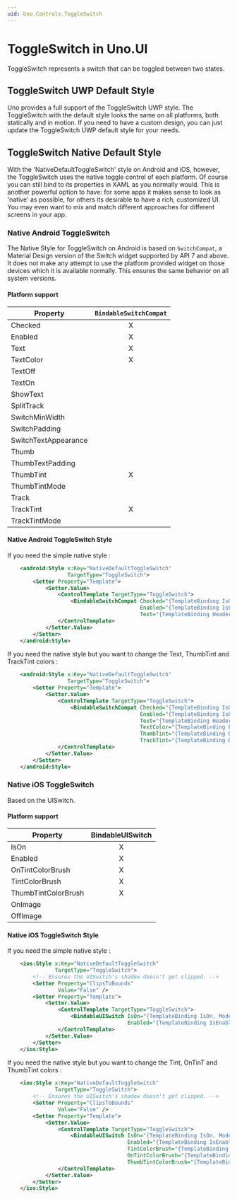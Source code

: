 ```yaml
---
uid: Uno.Controls.ToggleSwitch
---
```


# ToggleSwitch in Uno.UI

ToggleSwitch represents a switch that can be toggled between two states.

## ToggleSwitch UWP Default Style

Uno provides a full support of the ToggleSwitch UWP style.
The ToggleSwitch with the default style looks the same on all platforms, both statically and in motion.
If you need to have a custom design, you can just update the ToggleSwitch UWP default style for your needs.

## ToggleSwitch Native Default Style

With the 'NativeDefaultToggleSwitch' style on Android and iOS, however, the ToggleSwitch uses the native toggle control of each platform.
Of course you can still bind to its properties in XAML as you normally would.
This is another powerful option to have: for some apps it makes sense to look as 'native' as possible, for others its desirable to have a rich, customized UI.
You may even want to mix and match different approaches for different screens in your app.

### Native Android ToggleSwitch

The Native Style for ToggleSwitch on Android is based on `SwitchCompat`, a Material Design version of the Switch widget supported by API 7 and above.
It does not make any attempt to use the platform provided widget on those devices which it is available normally.
This ensures the same behavior on all system versions.

#### Platform support

| Property                                   | `BindableSwitchCompat` |
| ------------------------------------------ |:--------------------:|
| Checked                                    |          X           |
| Enabled                                    |          X           |
| Text                                       |          X           |
| TextColor                                  |          X           |
| TextOff                                    |                      |
| TextOn                                     |                      |
| ShowText                                   |                      |
| SplitTrack	                             |                      |
| SwitchMinWidth	                         |                      |
| SwitchPadding	                             |                      |
| SwitchTextAppearance	                     |                      |
| Thumb	                                     |                      |
| ThumbTextPadding	                         |                      |
| ThumbTint	                                 |          X           |
| ThumbTintMode	                             |                      |
| Track	                                     |                      |
| TrackTint	                                 |          X           |
| TrackTintMode                              |                      |

#### Native Android ToggleSwitch Style

If you need the simple native style :

```xml
   	<android:Style x:Key="NativeDefaultToggleSwitch"
				   TargetType="ToggleSwitch">
		<Setter Property="Template">
			<Setter.Value>
				<ControlTemplate TargetType="ToggleSwitch">
					<BindableSwitchCompat Checked="{TemplateBinding IsOn, Mode=TwoWay}"
										  Enabled="{TemplateBinding IsEnabled}"
										  Text="{TemplateBinding Header}" />
				</ControlTemplate>
			</Setter.Value>
		</Setter>
	</android:Style>
```
If you need the native style but you want to change the Text, ThumbTint and TrackTint colors :

```xml
   	<android:Style x:Key="NativeDefaultToggleSwitch"
				   TargetType="ToggleSwitch">
		<Setter Property="Template">
			<Setter.Value>
				<ControlTemplate TargetType="ToggleSwitch">
					<BindableSwitchCompat Checked="{TemplateBinding IsOn, Mode=TwoWay}"
										  Enabled="{TemplateBinding IsEnabled}"
										  Text="{TemplateBinding Header}"
										  TextColor="{TemplateBinding Foreground}"
										  ThumbTint="{TemplateBinding BorderBrush}"
										  TrackTint="{TemplateBinding Background}" />
				</ControlTemplate>
			</Setter.Value>
		</Setter>
	</android:Style>
```

### Native iOS ToggleSwitch

Based on the UISwitch.

#### Platform support

| Property                                   | BindableUISwitch |
| ------------------------------------------ |:----------------:|
| IsOn                                       |         X        |
| Enabled                                    |         X        |
| OnTintColorBrush                           |         X        |
| TintColorBrush                             |         X        |
| ThumbTintColorBrush                        |         X        |
| OnImage                                    |                  |
| OffImage                                   |                  |

#### Native iOS ToggleSwitch Style

If you need the simple native style :

```xml
	<ios:Style x:Key="NativeDefaultToggleSwitch"
			   TargetType="ToggleSwitch">
		<!-- Ensures the UISwitch's shadow doesn't get clipped. -->
		<Setter Property="ClipsToBounds"
				Value="False" />
		<Setter Property="Template">
			<Setter.Value>
				<ControlTemplate TargetType="ToggleSwitch">
					<BindableUISwitch IsOn="{TemplateBinding IsOn, Mode=TwoWay}"
									  Enabled="{TemplateBinding IsEnabled}" />
				</ControlTemplate>
			</Setter.Value>
		</Setter>
	</ios:Style>
```

If you need the native style but you want to change the Tint, OnTinT and ThumbTint colors :

```xml
	<ios:Style x:Key="NativeDefaultToggleSwitch"
			   TargetType="ToggleSwitch">
		<!-- Ensures the UISwitch's shadow doesn't get clipped. -->
		<Setter Property="ClipsToBounds"
				Value="False" />
		<Setter Property="Template">
			<Setter.Value>
				<ControlTemplate TargetType="ToggleSwitch">
					<BindableUISwitch IsOn="{TemplateBinding IsOn, Mode=TwoWay}"
									  Enabled="{TemplateBinding IsEnabled}"
									  TintColorBrush="{TemplateBinding BorderBrush}"
									  OnTintColorBrush="{TemplateBinding Background}"
									  ThumbTintColorBrush="{TemplateBinding Foreground}" />
				</ControlTemplate>
			</Setter.Value>
		</Setter>
	</ios:Style>
```
